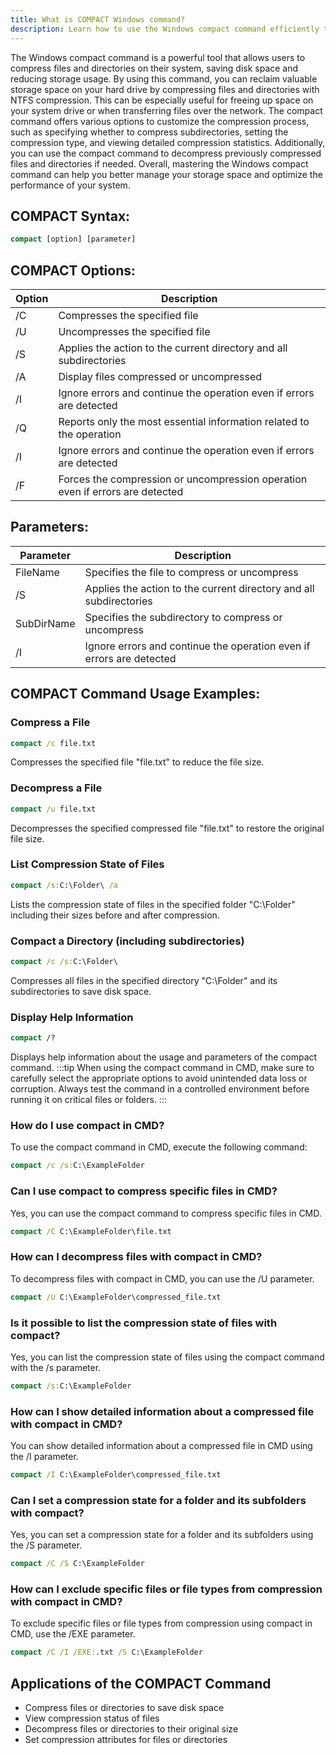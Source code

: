 ```yaml
---
title: What is COMPACT Windows command?
description: Learn how to use the Windows compact command efficiently to compress files and directories on your system.
---
```


The Windows compact command is a powerful tool that allows users to compress files and directories on their system, saving disk space and reducing storage usage. By using this command, you can reclaim valuable storage space on your hard drive by compressing files and directories with NTFS compression. This can be especially useful for freeing up space on your system drive or when transferring files over the network. The compact command offers various options to customize the compression process, such as specifying whether to compress subdirectories, setting the compression type, and viewing detailed compression statistics. Additionally, you can use the compact command to decompress previously compressed files and directories if needed. Overall, mastering the Windows compact command can help you better manage your storage space and optimize the performance of your system.

## COMPACT Syntax:
```cmd
compact [option] [parameter]
```

## COMPACT Options:
| Option | Description                     |
|--------|---------------------------------|
| /C     | Compresses the specified file    |
| /U     | Uncompresses the specified file  |
| /S     | Applies the action to the current directory and all subdirectories         |
| /A     | Display files compressed or uncompressed                                      |
| /I     | Ignore errors and continue the operation even if errors are detected         |
| /Q     | Reports only the most essential information related to the operation          |
| /I       | Ignore errors and continue the operation even if errors are detected         |
| /F       | Forces the compression or uncompression operation even if errors are detected |

## Parameters:
| Parameter  | Description                 |
|------------|-----------------------------|
| FileName   | Specifies the file to compress or uncompress   |
| /S         | Applies the action to the current directory and all subdirectories   |
| SubDirName | Specifies the subdirectory to compress or uncompress  |
| /I         | Ignore errors and continue the operation even if errors are detected |
## COMPACT Command Usage Examples:
### Compress a File
```cmd
compact /c file.txt
```
Compresses the specified file "file.txt" to reduce the file size.

### Decompress a File
```cmd
compact /u file.txt
```
Decompresses the specified compressed file "file.txt" to restore the original file size.

### List Compression State of Files
```cmd
compact /s:C:\Folder\ /a
```
Lists the compression state of files in the specified folder "C:\Folder\" including their sizes before and after compression.

### Compact a Directory (including subdirectories)
```cmd
compact /c /s:C:\Folder\
```
Compresses all files in the specified directory "C:\Folder\" and its subdirectories to save disk space.

### Display Help Information
```cmd
compact /?
```
Displays help information about the usage and parameters of the compact command.
:::tip
When using the compact command in CMD, make sure to carefully select the appropriate options to avoid unintended data loss or corruption. Always test the command in a controlled environment before running it on critical files or folders.
:::

### How do I use compact in CMD?
To use the compact command in CMD, execute the following command:
```cmd
compact /c /s:C:\ExampleFolder
```

### Can I use compact to compress specific files in CMD?
Yes, you can use the compact command to compress specific files in CMD. 
```cmd
compact /C C:\ExampleFolder\file.txt
```

### How can I decompress files with compact in CMD?
To decompress files with compact in CMD, you can use the /U parameter.
```cmd
compact /U C:\ExampleFolder\compressed_file.txt
```

### Is it possible to list the compression state of files with compact?
Yes, you can list the compression state of files using the compact command with the /s parameter.
```cmd
compact /s:C:\ExampleFolder
```

### How can I show detailed information about a compressed file with compact in CMD?
You can show detailed information about a compressed file in CMD using the /I parameter.
```cmd
compact /I C:\ExampleFolder\compressed_file.txt
```

### Can I set a compression state for a folder and its subfolders with compact?
Yes, you can set a compression state for a folder and its subfolders using the /S parameter.
```cmd
compact /C /S C:\ExampleFolder
```

### How can I exclude specific files or file types from compression with compact in CMD?
To exclude specific files or file types from compression using compact in CMD, use the /EXE parameter.
```cmd
compact /C /I /EXE:.txt /S C:\ExampleFolder
```
## Applications of the COMPACT Command

- Compress files or directories to save disk space
- View compression status of files
- Decompress files or directories to their original size
- Set compression attributes for files or directories